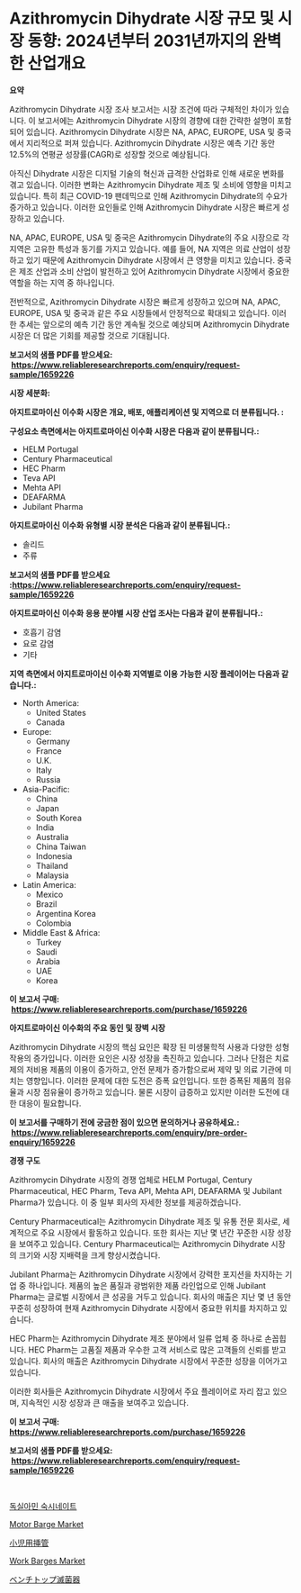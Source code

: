 <p><h1>Azithromycin Dihydrate 시장 규모 및 시장 동향: 2024년부터 2031년까지의 완벽한 산업개요</h1></p><p><strong>요약</strong></p>
<p><p>Azithromycin Dihydrate 시장 조사 보고서는 시장 조건에 따라 구체적인 차이가 있습니다. 이 보고서에는 Azithromycin Dihydrate 시장의 경향에 대한 간략한 설명이 포함되어 있습니다. Azithromycin Dihydrate 시장은 NA, APAC, EUROPE, USA 및 중국에서 지리적으로 퍼져 있습니다. Azithromycin Dihydrate 시장은 예측 기간 동안 12.5%의 연평균 성장률(CAGR)로 성장할 것으로 예상됩니다.</p><p>아직신 Dihydrate 시장은 디지털 기술의 혁신과 급격한 산업화로 인해 새로운 변화를 겪고 있습니다. 이러한 변화는 Azithromycin Dihydrate 제조 및 소비에 영향을 미치고 있습니다. 특히 최근 COVID-19 팬데믹으로 인해 Azithromycin Dihydrate의 수요가 증가하고 있습니다. 이러한 요인들로 인해 Azithromycin Dihydrate 시장은 빠르게 성장하고 있습니다.</p><p>NA, APAC, EUROPE, USA 및 중국은 Azithromycin Dihydrate의 주요 시장으로 각 지역은 고유한 특성과 동기를 가지고 있습니다. 예를 들어, NA 지역은 의료 산업이 성장하고 있기 때문에 Azithromycin Dihydrate 시장에서 큰 영향을 미치고 있습니다. 중국은 제조 산업과 소비 산업이 발전하고 있어 Azithromycin Dihydrate 시장에서 중요한 역할을 하는 지역 중 하나입니다.</p><p>전반적으로, Azithromycin Dihydrate 시장은 빠르게 성장하고 있으며 NA, APAC, EUROPE, USA 및 중국과 같은 주요 시장들에서 안정적으로 확대되고 있습니다. 이러한 추세는 앞으로의 예측 기간 동안 계속될 것으로 예상되며 Azithromycin Dihydrate 시장은 더 많은 기회를 제공할 것으로 기대됩니다.</p></p>
<p><strong>보고서의 샘플 PDF를 받으세요: &nbsp;<a href="https://www.reliableresearchreports.com/enquiry/request-sample/1659226">https://www.reliableresearchreports.com/enquiry/request-sample/1659226</a></strong></p>
<p><strong>시장 세분화:</strong></p>
<p><strong> 아지트로마이신 이수화 시장은 개요, 배포, 애플리케이션 및 지역으로 더 분류됩니다. :</strong></p>
<p><strong>구성요소 측면에서는 아지트로마이신 이수화 시장은 다음과 같이 분류됩니다.:</strong></p>
<p><ul><li>HELM Portugal</li><li>Century Pharmaceutical</li><li>HEC Pharm</li><li>Teva API</li><li>Mehta API</li><li>DEAFARMA</li><li>Jubilant Pharma</li></ul></p>
<p><strong> 아지트로마이신 이수화 유형별 시장 분석은 다음과 같이 분류됩니다.:</strong></p>
<p><ul><li>솔리드</li><li>주류</li></ul></p>
<p><strong>보고서의 샘플 PDF를 받으세요 :<a href="https://www.reliableresearchreports.com/enquiry/request-sample/1659226">https://www.reliableresearchreports.com/enquiry/request-sample/1659226</a></strong></p>
<p><strong> 아지트로마이신 이수화 응용 분야별 시장 산업 조사는 다음과 같이 분류됩니다.:</strong></p>
<p><ul><li>호흡기 감염</li><li>요로 감염</li><li>기타</li></ul></p>
<p><strong>지역 측면에서 아지트로마이신 이수화 지역별로 이용 가능한 시장 플레이어는 다음과 같습니다.:</strong></p>
<p><ul>
    <li>
        North America:
        <ul>
            <li>United States</li>
            <li>Canada</li>
        </ul>
    </li>
    <li>
        Europe:
        <ul>
            <li>Germany</li>
            <li>France</li>
            <li>U.K.</li>
            <li>Italy</li>
            <li>Russia</li>
        </ul>
    </li>
    <li>
        Asia-Pacific:
        <ul>
            <li>China</li>
            <li>Japan</li>
            <li>South Korea</li>
            <li>India</li>
            <li>Australia</li>
            <li>China Taiwan</li>
            <li>Indonesia</li>
            <li>Thailand</li>
            <li>Malaysia</li>
        </ul>
    </li>
    <li>
        Latin America:
        <ul>
            <li>Mexico</li>
            <li>Brazil</li>
            <li>Argentina Korea</li>
            <li>Colombia</li>
        </ul>
    </li>
    <li>
        Middle East & Africa:
        <ul>
            <li>Turkey</li>
            <li>Saudi</li>
            <li>Arabia</li>
            <li>UAE</li>
            <li>Korea</li>
        </ul>
    </li>
    </ul></p>
<p><strong>이 보고서 구매: &nbsp;<a href="https://www.reliableresearchreports.com/purchase/1659226">https://www.reliableresearchreports.com/purchase/1659226</a></strong></p>
<p><strong>아지트로마이신 이수화의 주요 동인 및 장벽 시장</strong></p>
<p><p>Azithromycin Dihydrate 시장의 핵심 요인은 확장 된 미생물학적 사용과 다양한 성형 작용의 증가입니다. 이러한 요인은 시장 성장을 촉진하고 있습니다. 그러나 단점은 치료제의 저비용 제품의 이용이 증가하고, 안전 문제가 증가함으로써 제약 및 의료 기관에 미치는 영향입니다. 이러한 문제에 대한 도전은 증폭 요인입니다. 또한 증폭된 제품의 점유율과 시장 점유율이 증가하고 있습니다. 물론 시장이 급증하고 있지만 이러한 도전에 대한 대응이 필요합니다.</p></p>
<p><strong>이 보고서를 구매하기 전에 궁금한 점이 있으면 문의하거나 공유하세요.: &nbsp;<a href="https://www.reliableresearchreports.com/enquiry/pre-order-enquiry/1659226">https://www.reliableresearchreports.com/enquiry/pre-order-enquiry/1659226</a></strong></p>
<p><strong>경쟁 구도</strong></p>
<p><p>Azithromycin Dihydrate 시장의 경쟁 업체로 HELM Portugal, Century Pharmaceutical, HEC Pharm, Teva API, Mehta API, DEAFARMA 및 Jubilant Pharma가 있습니다. 이 중 일부 회사의 자세한 정보를 제공하겠습니다.</p><p>Century Pharmaceutical는 Azithromycin Dihydrate 제조 및 유통 전문 회사로, 세계적으로 주요 시장에서 활동하고 있습니다. 또한 회사는 지난 몇 년간 꾸준한 시장 성장을 보여주고 있습니다. Century Pharmaceutical는 Azithromycin Dihydrate 시장의 크기와 시장 지배력을 크게 향상시켰습니다.</p><p>Jubilant Pharma는 Azithromycin Dihydrate 시장에서 강력한 포지션을 차지하는 기업 중 하나입니다. 제품의 높은 품질과 광범위한 제품 라인업으로 인해 Jubilant Pharma는 글로벌 시장에서 큰 성공을 거두고 있습니다. 회사의 매출은 지난 몇 년 동안 꾸준히 성장하여 현재 Azithromycin Dihydrate 시장에서 중요한 위치를 차지하고 있습니다.</p><p>HEC Pharm는 Azithromycin Dihydrate 제조 분야에서 일류 업체 중 하나로 손꼽힙니다. HEC Pharm는 고품질 제품과 우수한 고객 서비스로 많은 고객들의 신뢰를 받고 있습니다. 회사의 매출은 Azithromycin Dihydrate 시장에서 꾸준한 성장을 이어가고 있습니다.</p><p>이러한 회사들은 Azithromycin Dihydrate 시장에서 주요 플레이어로 자리 잡고 있으며, 지속적인 시장 성장과 큰 매출을 보여주고 있습니다.</p></p>
<p><strong>이 보고서 구매: &nbsp; <a href="https://www.reliableresearchreports.com/purchase/1659226">https://www.reliableresearchreports.com/purchase/1659226</a></strong></p>
<p><strong>보고서의 샘플 PDF를 받으세요: &nbsp;<a href="https://www.reliableresearchreports.com/enquiry/request-sample/1659226">https://www.reliableresearchreports.com/enquiry/request-sample/1659226</a></strong><strong></strong></p>
<p>&nbsp;</p>
<p><p><a href="https://github.com/vsoq0zknh59/Market-Research-Report-List-1/blob/main/985681512556.md">독실아민 숙시네이트</a></p><p><a href="https://issuu.com/reportprime-2/docs/motor-barge-market-size-2030.pptx">Motor Barge Market</a></p><p><a href="https://github.com/MosesSpinka1914/Market-Research-Report-List-1/blob/main/708640013648.md">小児用挿管</a></p><p><a href="https://issuu.com/reportprime-2/docs/work-barges-market-size-2030.pptx">Work Barges Market</a></p><p><a href="https://github.com/bevdtkn4419963/Market-Research-Report-List-1/blob/main/617684013647.md">ベンチトップ滅菌器</a></p></p>